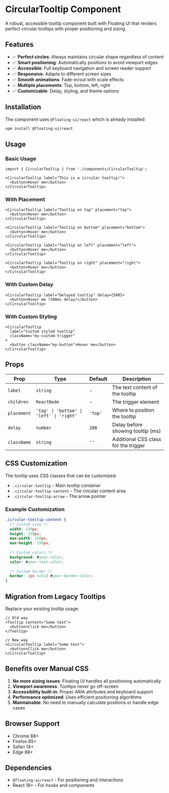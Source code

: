 # CircularTooltip Component

A robust, accessible tooltip component built with Floating UI that renders perfect circular tooltips with proper positioning and sizing.

## Features

- ✅ **Perfect circles**: Always maintains circular shape regardless of content
- ✅ **Smart positioning**: Automatically positions to avoid viewport edges
- ✅ **Accessible**: Full keyboard navigation and screen reader support
- ✅ **Responsive**: Adapts to different screen sizes
- ✅ **Smooth animations**: Fade-in/out with scale effects
- ✅ **Multiple placements**: Top, bottom, left, right
- ✅ **Customizable**: Delay, styling, and theme options

## Installation

The component uses `@floating-ui/react` which is already installed:

```bash
npm install @floating-ui/react
```

## Usage

### Basic Usage

```tsx
import { CircularTooltip } from './components/CircularTooltip';

<CircularTooltip label="This is a circular tooltip!">
  <button>Hover me</button>
</CircularTooltip>
```

### With Placement

```tsx
<CircularTooltip label="Tooltip on top" placement="top">
  <button>Hover me</button>
</CircularTooltip>

<CircularTooltip label="Tooltip on bottom" placement="bottom">
  <button>Hover me</button>
</CircularTooltip>

<CircularTooltip label="Tooltip on left" placement="left">
  <button>Hover me</button>
</CircularTooltip>

<CircularTooltip label="Tooltip on right" placement="right">
  <button>Hover me</button>
</CircularTooltip>
```

### With Custom Delay

```tsx
<CircularTooltip label="Delayed tooltip" delay={500}>
  <button>Hover me (500ms delay)</button>
</CircularTooltip>
```

### With Custom Styling

```tsx
<CircularTooltip 
  label="Custom styled tooltip" 
  className="my-custom-trigger"
>
  <button className="my-button">Hover me</button>
</CircularTooltip>
```

## Props

| Prop | Type | Default | Description |
|------|------|---------|-------------|
| `label` | `string` | - | The text content of the tooltip |
| `children` | `ReactNode` | - | The trigger element |
| `placement` | `'top' \| 'bottom' \| 'left' \| 'right'` | `'top'` | Where to position the tooltip |
| `delay` | `number` | `200` | Delay before showing tooltip (ms) |
| `className` | `string` | `''` | Additional CSS class for the trigger |

## CSS Customization

The tooltip uses CSS classes that can be customized:

- `.circular-tooltip` - Main tooltip container
- `.circular-tooltip-content` - The circular content area
- `.circular-tooltip-arrow` - The arrow pointer

### Example Customization

```css
.circular-tooltip-content {
  /* Custom size */
  width: 150px;
  height: 150px;
  max-width: 150px;
  max-height: 150px;
  
  /* Custom colors */
  background: #your-color;
  color: #your-text-color;
  
  /* Custom border */
  border: 2px solid #your-border-color;
}
```

## Migration from Legacy Tooltips

Replace your existing tooltip usage:

```tsx
// Old way
<Tooltip content="Some text">
  <button>Click me</button>
</Tooltip>

// New way
<CircularTooltip label="Some text">
  <button>Click me</button>
</CircularTooltip>
```

## Benefits over Manual CSS

1. **No more sizing issues**: Floating UI handles all positioning automatically
2. **Viewport awareness**: Tooltips never go off-screen
3. **Accessibility built-in**: Proper ARIA attributes and keyboard support
4. **Performance optimized**: Uses efficient positioning algorithms
5. **Maintainable**: No need to manually calculate positions or handle edge cases

## Browser Support

- Chrome 88+
- Firefox 85+
- Safari 14+
- Edge 88+

## Dependencies

- `@floating-ui/react` - For positioning and interactions
- React 18+ - For hooks and components
